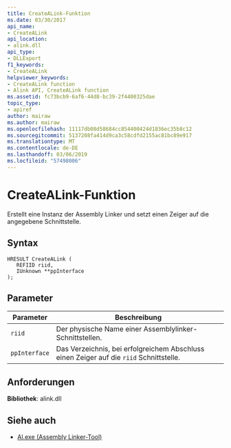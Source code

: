 ```yaml
---
title: CreateALink-Funktion
ms.date: 03/30/2017
api_name:
- CreateALink
api_location:
- alink.dll
api_type:
- DLLExport
f1_keywords:
- CreateALink
helpviewer_keywords:
- CreateALink function
- Alink API, CreateALink function
ms.assetid: fc73bcb9-6af6-44d8-bc39-2f4400325dae
topic_type:
- apiref
author: mairaw
ms.author: mairaw
ms.openlocfilehash: 11117db08d58684cc854400424d1836ec35b8c12
ms.sourcegitcommit: 5137208fa414d9ca3c58cdfd2155ac81bc89e917
ms.translationtype: MT
ms.contentlocale: de-DE
ms.lasthandoff: 03/06/2019
ms.locfileid: "57498006"
---
```

# <a name="createalink-function"></a>CreateALink-Funktion
Erstellt eine Instanz der Assembly Linker und setzt einen Zeiger auf die angegebene Schnittstelle.  
  
## <a name="syntax"></a>Syntax  
  
```  
HRESULT CreateALink (  
   REFIID riid,  
   IUnknown **ppInterface  
);  
```  
  
## <a name="parameters"></a>Parameter  
  
|Parameter|Beschreibung|  
|---------------|-----------------|  
|`riid`|Der physische Name einer Assemblylinker-Schnittstellen.|  
|`ppInterface`|Das Verzeichnis, bei erfolgreichem Abschluss einen Zeiger auf die `riid` Schnittstelle.|  
  
## <a name="requirements"></a>Anforderungen  
 **Bibliothek**: alink.dll  
  
## <a name="see-also"></a>Siehe auch
- [Al.exe (Assembly Linker-Tool)](../../../../docs/framework/tools/al-exe-assembly-linker.md)
